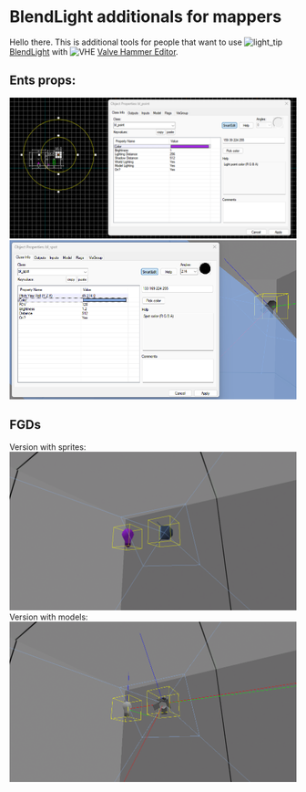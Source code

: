 # BlendLight additionals for mappers
Hello there. This is additional tools for people that want to use ![light_tip](https://developer.valvesoftware.com/w/images/thumb/4/45/Tip.png/9px-Tip.png) [BlendLight](https://steamcommunity.com/sharedfiles/filedetails/?id=2897972935) with ![VHE](https://developer.valvesoftware.com/w/images/thumb/8/8e/Hammer-16px.png/16px-Hammer-16px.png) [Valve Hammer Editor](https://developer.valvesoftware.com/wiki/Valve_Hammer_Editor).


## Ents props:
![Screenshot of spr ver](https://raw.githubusercontent.com/Michael-Soyka/BlendLightAdditionals/main/_showcase/point_props.png)
![Screenshot of mdl ver](https://raw.githubusercontent.com/Michael-Soyka/BlendLightAdditionals/main/_showcase/spot_props.png)

## FGDs
Version with sprites:
![Screenshot of spr ver](https://raw.githubusercontent.com/Michael-Soyka/BlendLightAdditionals/main/_showcase/spr.png)
Version with models:
![Screenshot of mdl ver](https://raw.githubusercontent.com/Michael-Soyka/BlendLightAdditionals/main/_showcase/mdl.png)
